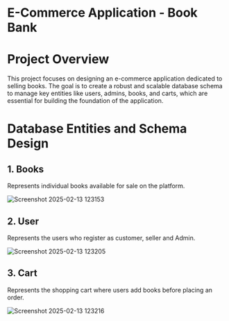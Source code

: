 # E-Commerce Application - Book Bank

# Project Overview

This project focuses on designing an e-commerce application dedicated to selling books. 
The goal is to create a robust and scalable database schema to manage key entities like 
users, admins, books, and carts, which are essential for building the foundation of the application.

# Database Entities and Schema Design

## 1. Books

Represents individual books available for sale on the platform.

![Screenshot 2025-02-13 123153](https://github.com/user-attachments/assets/06bda03e-1d4c-4b09-aa40-6e8c820e8378)

## 2. User

Represents the users who register as customer, seller and Admin.

![Screenshot 2025-02-13 123205](https://github.com/user-attachments/assets/2e83e2b9-6b39-498f-a464-63aeee92d34c)

## 3. Cart

Represents the shopping cart where users add books before placing an order.


![Screenshot 2025-02-13 123216](https://github.com/user-attachments/assets/2bc49804-2579-4e80-9fff-98b180ace119)

